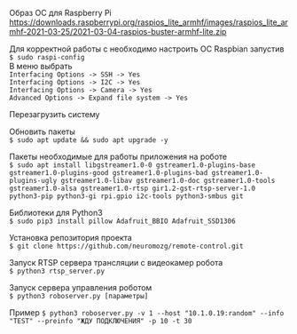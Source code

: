 Образ ОС для Raspberry Pi
https://downloads.raspberrypi.org/raspios_lite_armhf/images/raspios_lite_armhf-2021-03-25/2021-03-04-raspios-buster-armhf-lite.zip

Для корректной работы с необходимо настроить ОС Raspbian запустив  
```$ sudo raspi-config```  
В меню выбрать  
`Interfacing Options -> SSH -> Yes`  
`Interfacing Options -> I2C -> Yes`  
`Interfacing Options -> Camera -> Yes`  
`Advanced Options -> Expand file system -> Yes`  

Перезагрузить систему

Обновить пакеты  
```$ sudo apt update && sudo apt upgrade -y```

Пакеты необходимые для работы приложения на роботе  
```$ sudo apt install libgstreamer1.0-0 gstreamer1.0-plugins-base gstreamer1.0-plugins-good gstreamer1.0-plugins-bad gstreamer1.0-plugins-ugly gstreamer1.0-libav gstreamer1.0-doc gstreamer1.0-tools gstreamer1.0-alsa gstreamer1.0-rtsp gir1.2-gst-rtsp-server-1.0 python3-pip python3-gi rpi.gpio i2c-tools python3-smbus git```

Библиотеки для Python3  
```$ sudo pip3 install pillow Adafruit_BBIO Adafruit_SSD1306```

Установка репозитория проекта  
```$ git clone https://github.com/neuromozg/remote-control.git```

Запуск RTSP сервера трансляции с видеокамер робота  
```$ python3 rtsp_server.py```

Запуск сервера управления роботом  
```$ python3 roboserver.py [параметры]```  

Пример
```$ python3 roboserver.py -v 1 --host "10.1.0.19:random" --info "TEST" --preinfo "ЖДУ ПОДКЛЮЧЕНИЯ" -p 10 -t 30```
